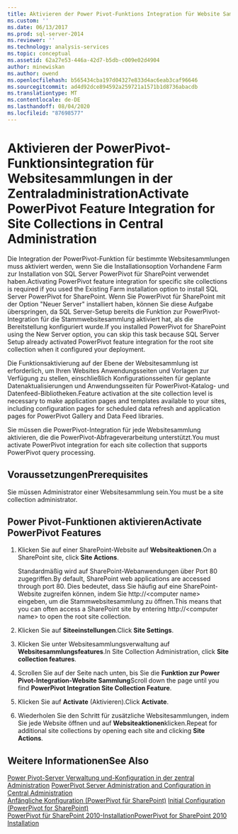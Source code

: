 ```yaml
---
title: Aktivieren der Power Pivot-Funktions Integration für Website Sammlungen in der zentral Administration | Microsoft-Dokumentation
ms.custom: ''
ms.date: 06/13/2017
ms.prod: sql-server-2014
ms.reviewer: ''
ms.technology: analysis-services
ms.topic: conceptual
ms.assetid: 62a27e53-446a-42d7-b5db-c009e02d4904
author: minewiskan
ms.author: owend
ms.openlocfilehash: b565434cba197d04327e833d4ac6eab3caf96646
ms.sourcegitcommit: ad4d92dce894592a259721a1571b1d8736abacdb
ms.translationtype: MT
ms.contentlocale: de-DE
ms.lasthandoff: 08/04/2020
ms.locfileid: "87698577"
---
```

# <a name="activate-powerpivot-feature-integration-for-site-collections-in-central-administration"></a><span data-ttu-id="340d6-102">Aktivieren der PowerPivot-Funktionsintegration für Websitesammlungen in der Zentraladministration</span><span class="sxs-lookup"><span data-stu-id="340d6-102">Activate PowerPivot Feature Integration for Site Collections in Central Administration</span></span>
  <span data-ttu-id="340d6-103">Die Integration der PowerPivot-Funktion für bestimmte Websitesammlungen muss aktiviert werden, wenn Sie die Installationsoption Vorhandene Farm zur Installation von SQL Server PowerPivot für SharePoint verwendet haben.</span><span class="sxs-lookup"><span data-stu-id="340d6-103">Activating PowerPivot feature integration for specific site collections is required if you used the Existing Farm installation option to install SQL Server PowerPivot for SharePoint.</span></span> <span data-ttu-id="340d6-104">Wenn Sie PowerPivot für SharePoint mit der Option "Neuer Server" installiert haben, können Sie diese Aufgabe überspringen, da SQL Server-Setup bereits die Funktion zur PowerPivot-Integration für die Stammwebsitesammlung aktiviert hat, als die Bereitstellung konfiguriert wurde.</span><span class="sxs-lookup"><span data-stu-id="340d6-104">If you installed PowerPivot for SharePoint using the New Server option, you can skip this task because SQL Server Setup already activated PowerPivot feature integration for the root site collection when it configured your deployment.</span></span>  
  
 <span data-ttu-id="340d6-105">Die Funktionsaktivierung auf der Ebene der Websitesammlung ist erforderlich, um Ihren Websites Anwendungsseiten und Vorlagen zur Verfügung zu stellen,  einschließlich Konfigurationsseiten für geplante Datenaktualisierungen und Anwendungsseiten für PowerPivot-Katalog- und Datenfeed-Bibliotheken.</span><span class="sxs-lookup"><span data-stu-id="340d6-105">Feature activation at the site collection level is necessary to make application pages and templates available to your sites, including configuration pages for scheduled data refresh and application pages for PowerPivot Gallery and Data Feed libraries.</span></span>  
  
 <span data-ttu-id="340d6-106">Sie müssen die PowerPivot-Integration für jede Websitesammlung aktivieren, die die PowerPivot-Abfrageverarbeitung unterstützt.</span><span class="sxs-lookup"><span data-stu-id="340d6-106">You must activate PowerPivot integration for each site collection that supports PowerPivot query processing.</span></span>  
  
## <a name="prerequisites"></a><span data-ttu-id="340d6-107">Voraussetzungen</span><span class="sxs-lookup"><span data-stu-id="340d6-107">Prerequisites</span></span>  
 <span data-ttu-id="340d6-108">Sie müssen Administrator einer Websitesammlung sein.</span><span class="sxs-lookup"><span data-stu-id="340d6-108">You must be a site collection administrator.</span></span>  
  
## <a name="activate-powerpivot-features"></a><span data-ttu-id="340d6-109">Power Pivot-Funktionen aktivieren</span><span class="sxs-lookup"><span data-stu-id="340d6-109">Activate PowerPivot Features</span></span>  
  
1.  <span data-ttu-id="340d6-110">Klicken Sie auf einer SharePoint-Website auf **Websiteaktionen**.</span><span class="sxs-lookup"><span data-stu-id="340d6-110">On a SharePoint site, click **Site Actions**.</span></span>  
  
     <span data-ttu-id="340d6-111">Standardmäßig wird auf SharePoint-Webanwendungen über Port 80 zugegriffen.</span><span class="sxs-lookup"><span data-stu-id="340d6-111">By default, SharePoint web applications are accessed through port 80.</span></span> <span data-ttu-id="340d6-112">Dies bedeutet, dass Sie häufig auf eine SharePoint-Website zugreifen können, indem Sie http://\<computer name> eingeben, um die Stammwebsitesammlung zu öffnen.</span><span class="sxs-lookup"><span data-stu-id="340d6-112">This means that you can often access a SharePoint site by entering http://\<computer name> to open the root site collection.</span></span>  
  
2.  <span data-ttu-id="340d6-113">Klicken Sie auf **Siteeinstellungen**.</span><span class="sxs-lookup"><span data-stu-id="340d6-113">Click **Site Settings**.</span></span>  
  
3.  <span data-ttu-id="340d6-114">Klicken Sie unter Websitesammlungsverwaltung auf **Websitesammlungsfeatures**.</span><span class="sxs-lookup"><span data-stu-id="340d6-114">In Site Collection Administration, click **Site collection features**.</span></span>  
  
4.  <span data-ttu-id="340d6-115">Scrollen Sie auf der Seite nach unten, bis Sie die **Funktion zur Power Pivot-Integration-Website Sammlung**</span><span class="sxs-lookup"><span data-stu-id="340d6-115">Scroll down the page until you find **PowerPivot Integration Site Collection Feature**.</span></span>  
  
5.  <span data-ttu-id="340d6-116">Klicken Sie auf **Activate** (Aktivieren).</span><span class="sxs-lookup"><span data-stu-id="340d6-116">Click **Activate**.</span></span>  
  
6.  <span data-ttu-id="340d6-117">Wiederholen Sie den Schritt für zusätzliche Websitesammlungen, indem Sie jede Website öffnen und auf **Websiteaktionen**klicken.</span><span class="sxs-lookup"><span data-stu-id="340d6-117">Repeat for additional site collections by opening each site and clicking **Site Actions**.</span></span>  
  
## <a name="see-also"></a><span data-ttu-id="340d6-118">Weitere Informationen</span><span class="sxs-lookup"><span data-stu-id="340d6-118">See Also</span></span>  
 <span data-ttu-id="340d6-119">[Power Pivot-Server Verwaltung und-Konfiguration in der zentral Administration](power-pivot-server-administration-and-configuration-in-central-administration.md) </span><span class="sxs-lookup"><span data-stu-id="340d6-119">[PowerPivot Server Administration and Configuration in Central Administration](power-pivot-server-administration-and-configuration-in-central-administration.md) </span></span>  
 <span data-ttu-id="340d6-120">[Anfängliche Konfiguration &#40;PowerPivot für SharePoint&#41;](../../sql-server/install/initial-configuration-powerpivot-for-sharepoint.md) </span><span class="sxs-lookup"><span data-stu-id="340d6-120">[Initial Configuration &#40;PowerPivot for SharePoint&#41;](../../sql-server/install/initial-configuration-powerpivot-for-sharepoint.md) </span></span>  
 [<span data-ttu-id="340d6-121">PowerPivot für SharePoint 2010-Installation</span><span class="sxs-lookup"><span data-stu-id="340d6-121">PowerPivot for SharePoint 2010 Installation</span></span>](../../sql-server/install/powerpivot-for-sharepoint-2010-installation.md)  
  
  
